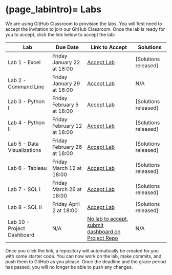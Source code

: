 (page_labintro)=
Labs
=======================

We are using GitHub Classroom to provision the labs. 
You will first need to accept the invitation to join our GitHub Classroom.
Once the lab is ready for you to accept, click the link below to accept the lab:

| Lab                         | Due Date                     | Link to Accept                                        | Solutions                                                               |
|-----------------------------|------------------------------|-------------------------------------------------------|-------------------------------------------------------------------------|
| Lab 1 - Excel               | Friday January 22 at 18:00 | [Accept Lab](https://classroom.github.com/a/jvxl7w8w) | [Solutions released]            |
| Lab 2 - Command Line        | Friday January 29 at 18:00    | [Accept Lab](https://classroom.github.com/a/thEUGMkL) | N/A                                                                     |
| Lab 3 - Python I            | Friday February 5 at 18:00   | [Accept Lab](https://classroom.github.com/a/_0r32sQn) | [Solutions released] |
| Lab 4 - Python II           | Friday February 12 at 18:00   | [Accept Lab](https://classroom.github.com/a/p4ay_98T) | [Solutions released] |
| Lab 5 - Data Visualizations | Friday February 26 at 18:00  | [Accept Lab](https://classroom.github.com/a/KnCEBpSJ) | [Solutions released] |
| Lab 6 - Tableau             | Friday March 12 at 18:00  | [Accept Lab](https://classroom.github.com/a/jOPeD9Rb) | [Solutions released]                                                                    |
| Lab 7 - SQL I               | Friday March 26 at 18:00  | [Accept Lab](https://classroom.github.com/a/oTAk03Du) | [Solutions released]                                                                    |
| Lab 8 - SQL II              | Friday April 2 at 18:00   | [Accept Lab](https://classroom.github.com/a/82qj64Bn) | [Solutions released]                                                                   |
| Lab 10 - Project Dashboard  | N/A                          | [No lab to accept, submit dashboard on Project Repo](week12/lab10.md)    | N/A                                                                    |

Once you click the link, a repository will automatically be created for you with some starter code.
You can now work on the lab, make commits, and push them to GitHub as you please. 
Once the deadline and the grace period has passed, you will no longer be able to push any changes.

